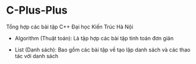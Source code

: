 # C-Plus-Plus
Tổng hợp các bài tập C++ Đại học Kiến Trúc Hà Nội

- Algorithm (Thuật toán): Là tập hợp các bài tập tính toán đơn giản

- List (Danh sách): Bao gồm các bài tập về tạo lập danh sách và các thao tác với danh sách 
